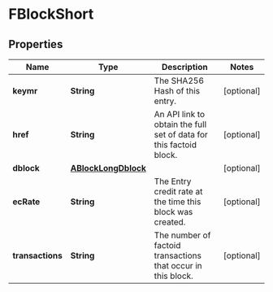 
# FBlockShort

## Properties
Name | Type | Description | Notes
------------ | ------------- | ------------- | -------------
**keymr** | **String** | The SHA256 Hash of this entry. |  [optional]
**href** | **String** | An API link to obtain the full set of data for this factoid block. |  [optional]
**dblock** | [**ABlockLongDblock**](ABlockLongDblock.md) |  |  [optional]
**ecRate** | **String** | The Entry credit rate at the time this block was created. |  [optional]
**transactions** | **String** | The number of factoid transactions that occur in this block. |  [optional]



